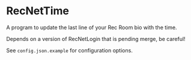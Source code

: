 # RecNetTime
 A program to update the last line of your Rec Room bio with the time.

 Depends on a version of RecNetLogin that is pending merge, be careful!
 
 See `config.json.example` for configuration options.